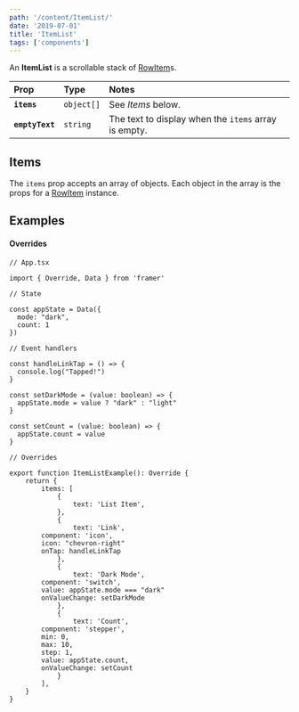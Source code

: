 ```yaml
---
path: '/content/ItemList/'
date: '2019-07-01'
title: 'ItemList'
tags: ['components']
---
```


An **ItemList** is a scrollable stack of [RowItem]("./RowItem")s.

| Prop            | Type       | Notes                                                |
| :-------------- | :--------- | :--------------------------------------------------- |
| **`items`**     | `object[]` | See _Items_ below.                                   |
| **`emptyText`** | `string`   | The text to display when the `items` array is empty. |

## Items

The `items` prop accepts an array of objects. Each object in the array is the
props for a [RowItem](docs/RowItem) instance.

## Examples

#### Overrides

```tsx
// App.tsx

import { Override, Data } from 'framer'

// State

const appState = Data({
  mode: "dark",
  count: 1
})

// Event handlers

const handleLinkTap = () => {
  console.log("Tapped!")
}

const setDarkMode = (value: boolean) => {
  appState.mode = value ? "dark" : "light"
}

const setCount = (value: boolean) => {
  appState.count = value
}

// Overrides

export function ItemListExample(): Override {
	return {
		items: [
			{
				text: 'List Item',
			},
			{
				text: 'Link',
        component: 'icon',
        icon: "chevron-right"
        onTap: handleLinkTap
			},
			{
				text: 'Dark Mode',
        component: 'switch',
        value: appState.mode === "dark"
        onValueChange: setDarkMode
			},
			{
				text: 'Count',
        component: 'stepper',
        min: 0,
        max: 10,
        step: 1,
        value: appState.count,
        onValueChange: setCount
			}
		],
	}
}
```

